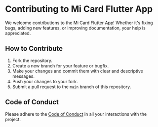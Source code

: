 # Contributing to Mi Card Flutter App

We welcome contributions to the Mi Card Flutter App! Whether it's fixing bugs, adding new features, or improving documentation, your help is appreciated.

## How to Contribute

1. Fork the repository.
2. Create a new branch for your feature or bugfix.
3. Make your changes and commit them with clear and descriptive messages.
4. Push your changes to your fork.
5. Submit a pull request to the `main` branch of this repository.

## Code of Conduct

Please adhere to the [Code of Conduct](CODE_OF_CONDUCT.md) in all your interactions with the project.